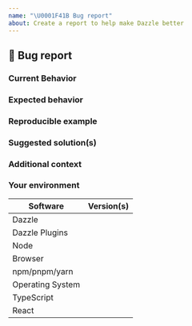 ```yaml
---
name: "\U0001F41B Bug report"
about: Create a report to help make Dazzle better
---
```


## 🐛 Bug report

### Current Behavior

<!-- If applicable, add screenshots to help explain your problem. -->

### Expected behavior

<!-- A clear and concise description of what you expected to happen. -->

### Reproducible example

<!-- Create A github repo and Send a link here -->


### Suggested solution(s)

<!-- How could we solve this bug? What changes would need to made to dazzle? -->

### Additional context

<!-- Add any other context about the problem here.  -->

### Your environment

<!-- PLEASE FILL THIS OUT -->

| Software         | Version(s) |
| ---------------- | ---------- |
| Dazzle           |
| Dazzle Plugins   |
| Node             |
| Browser          |
| npm/pnpm/yarn    |
| Operating System |
| TypeScript       |
| React            |
